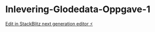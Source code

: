 # Inlevering-Glodedata-Oppgave-1

[Edit in StackBlitz next generation editor ⚡️](https://stackblitz.com/~/github.com/Steglod/Inlevering-Glodedata-Oppgave-1)